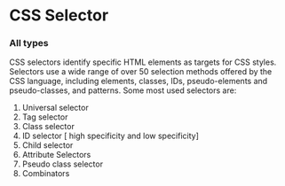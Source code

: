 # CSS Selector
### All types 

CSS selectors identify specific HTML elements as targets for CSS styles.
Selectors use a wide range of over 50 selection methods offered by the CSS language, including elements, classes, IDs, pseudo-elements and pseudo-classes, and patterns.
Some most used selectors are:
1. Universal selector
2. Tag selector
3. Class selector
4. ID selector [ high specificity and low specificity]
5. Child selector
6. Attribute Selectors
7. Pseudo class selector 
8. Combinators